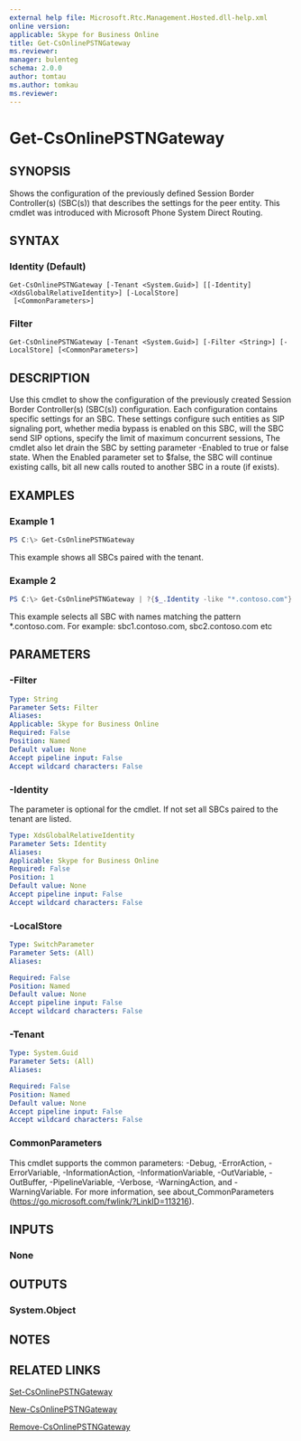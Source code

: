 ```yaml
---
external help file: Microsoft.Rtc.Management.Hosted.dll-help.xml
online version:
applicable: Skype for Business Online
title: Get-CsOnlinePSTNGateway
ms.reviewer: 
manager: bulenteg
schema: 2.0.0
author: tomtau
ms.author: tomkau
ms.reviewer:
---
```


# Get-CsOnlinePSTNGateway

## SYNOPSIS
Shows the configuration of the previously defined Session Border Controller(s) (SBC(s))  that describes the settings for the peer entity. This cmdlet was introduced with Microsoft Phone System Direct Routing.

## SYNTAX

### Identity (Default)
```
Get-CsOnlinePSTNGateway [-Tenant <System.Guid>] [[-Identity] <XdsGlobalRelativeIdentity>] [-LocalStore]
 [<CommonParameters>]
```

### Filter
```
Get-CsOnlinePSTNGateway [-Tenant <System.Guid>] [-Filter <String>] [-LocalStore] [<CommonParameters>]
```

## DESCRIPTION
Use this cmdlet to show the configuration of the previously created Session Border Controller(s) (SBC(s)) configuration. Each configuration contains specific settings for an SBC. These settings configure such entities as SIP signaling port, whether media bypass is enabled on this SBC, will the SBC send SIP options, specify the limit of maximum concurrent sessions, The cmdlet also let drain the SBC by setting parameter -Enabled to true or false state. When the Enabled parameter set to $false, the SBC will continue existing calls, bit all new calls routed to another SBC in a route (if exists).

## EXAMPLES

### Example 1
```powershell
PS C:\> Get-CsOnlinePSTNGateway
```

This example shows all SBCs paired with the tenant.

### Example 2
```powershell
PS C:\> Get-CsOnlinePSTNGateway | ?{$_.Identity -like "*.contoso.com"}
```

This example selects all SBC with names matching the pattern *.contoso.com. For example: sbc1.contoso.com, sbc2.contoso.com etc

## PARAMETERS

### -Filter

```yaml
Type: String
Parameter Sets: Filter
Aliases:
Applicable: Skype for Business Online
Required: False
Position: Named
Default value: None
Accept pipeline input: False
Accept wildcard characters: False
```

### -Identity
The parameter is optional for the cmdlet. If not set all SBCs paired to the tenant are listed.

```yaml
Type: XdsGlobalRelativeIdentity
Parameter Sets: Identity
Aliases:
Applicable: Skype for Business Online
Required: False
Position: 1
Default value: None
Accept pipeline input: False
Accept wildcard characters: False
```

### -LocalStore

```yaml
Type: SwitchParameter
Parameter Sets: (All)
Aliases:

Required: False
Position: Named
Default value: None
Accept pipeline input: False
Accept wildcard characters: False
```

### -Tenant

```yaml
Type: System.Guid
Parameter Sets: (All)
Aliases:

Required: False
Position: Named
Default value: None
Accept pipeline input: False
Accept wildcard characters: False
```

### CommonParameters
This cmdlet supports the common parameters: -Debug, -ErrorAction, -ErrorVariable, -InformationAction, -InformationVariable, -OutVariable, -OutBuffer, -PipelineVariable, -Verbose, -WarningAction, and -WarningVariable.
For more information, see about_CommonParameters (https://go.microsoft.com/fwlink/?LinkID=113216).

## INPUTS

### None


## OUTPUTS

### System.Object

## NOTES

## RELATED LINKS

[Set-CsOnlinePSTNGateway](Set-CsOnlinePSTNGateway.md)

[New-CsOnlinePSTNGateway](New-CsOnlinePSTNGateway.md)

[Remove-CsOnlinePSTNGateway](Remove-CsOnlinePSTNGateway.md)
